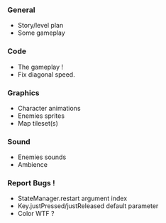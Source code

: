 ### General
* Story/level plan
* Some gameplay

### Code
* The gameplay !
* Fix diagonal speed.

### Graphics
* Character animations
* Enemies sprites
* Map tileset(s)

### Sound
* Enemies sounds
* Ambience

### Report Bugs !
* StateManager.restart argument index
* Key.justPressed/justReleased default parameter
* Color WTF ?
